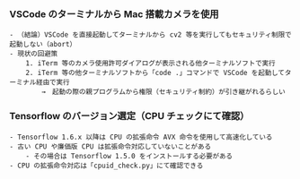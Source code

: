 ### VSCode のターミナルから Mac 搭載カメラを使用
    - （結論）VSCode を直接起動してターミナルから cv2 等を実行してもセキュリティ制限で起動しない（abort）
    - 現状の回避策
        1. iTerm 等のカメラ使用許可ダイアログが表示される他ターミナルソフトで実行
        2. iTerm 等の他ターミナルソフトから「code .」コマンドで VSCode を起動してターミナル経由で実行
            →　起動の際の親プログラムから権限（セキュリティ制約）が引き継がれるらしい

### Tensorflow のバージョン選定（CPU チェックにて確認）
    - Tensorflow 1.6.x 以降は CPU の拡張命令 AVX 命令を使用して高速化している
    - 古い CPU や廉価版 CPU は拡張命令対応していないことがある
        - その場合は Tensorflow 1.5.0 をインストールする必要がある
    - CPU の拡張命令対応は「cpuid_check.py」にて確認できる
